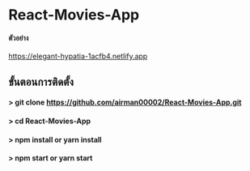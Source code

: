 
# React-Movies-App

#### ตัวอย่าง
https://elegant-hypatia-1acfb4.netlify.app
## ขั้นตอนการติดตั้ง

#### > git clone https://github.com/airman00002/React-Movies-App.git
#### > cd React-Movies-App
#### > npm install or yarn install
#### > npm start or yarn start
